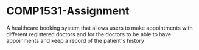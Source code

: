 # COMP1531-Assignment
A healthcare booking system that allows users to make appointments with different registered doctors and for the doctors to be able to have appoinments and keep a record of the patient's history
